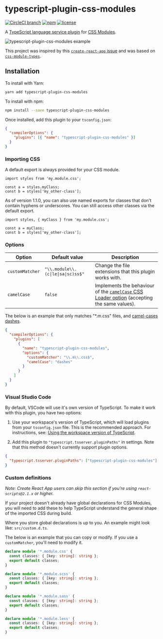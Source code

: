 # typescript-plugin-css-modules

[![CircleCI branch](https://img.shields.io/circleci/project/github/mrmckeb/typescript-plugin-css-modules/master.svg)](https://circleci.com/gh/mrmckeb/typescript-plugin-css-modules)
[![npm](https://img.shields.io/npm/v/typescript-plugin-css-modules.svg)](https://www.npmjs.com/package/typescript-plugin-css-modules)
[![license](https://img.shields.io/npm/l/typescript-plugin-css-modules.svg)](https://github.com/mrmckeb/typescript-plugin-css-modules/blob/develop/LICENSE)

A [TypeScript language service plugin](https://github.com/Microsoft/TypeScript/wiki/Writing-a-Language-Service-Plugin)
for [CSS Modules](https://github.com/css-modules/css-modules).

<img src="https://raw.githubusercontent.com/mrmckeb/typescript-plugin-css-modules/master/.github/images/example.gif" alt="typescript-plugin-css-modules example" />

This project was inspired by this [`create-react-app` issue](https://github.com/facebook/create-react-app/issues/5677)
and was based on [`css-module-types`](https://github.com/timothykang/css-module-types).

## Installation

To install with Yarn:

```sh
yarn add typescript-plugin-css-modules
```

To install with npm:

```sh
npm install --save typescript-plugin-css-modules
```

Once installed, add this plugin to your `tsconfig.json`:

```json
{
  "compilerOptions": {
    "plugins": [{ "name": "typescript-plugin-css-modules" }]
  }
}
```

### Importing CSS

A default export is always provided for your CSS module.

```tsx
import styles from 'my.module.css';

const a = styles.myClass;
const b = styles['my_other-class'];
```

As of version 1.1.0, you can also use named exports for classes that don't contain hyphens or underscores. You can still access other classes via the default export.

```tsx
import styles, { myClass } from 'my.module.css';

const a = myClass;
const b = styles['my_other-class'];
```

### Options

| Option          | Default value                      | Description                                                                                                                                           |
| --------------- | ---------------------------------- | ----------------------------------------------------------------------------------------------------------------------------------------------------- |
| `customMatcher` | `"\\.module\\.(c\|le\|sa\|sc)ss$"` | Change the file extensions that this plugin works with.                                                                                               |
| `camelCase`     | `false`                            | Implements the behaviour of the [`camelCase` CSS Loader option](https://github.com/webpack-contrib/css-loader#camelcase) (accepting the same values). |

The below is an example that only matches "\*.m.css" files, and [camel-cases dashes](https://github.com/webpack-contrib/css-loader#camelcase).

```json
{
  "compilerOptions": {
    "plugins": [
      {
        "name": "typescript-plugin-css-modules",
        "options": {
          "customMatcher": "\\.m\\.css$",
          "camelCase": "dashes"
        }
      }
    ]
  }
}
```

### Visual Studio Code

By default, VSCode will use it's own version of TypeScript. To make it work with this plugin, you have two options:

1. Use your workspace's version of TypeScript, which will load plugins from your `tsconfig.json` file. This is the recommended approach. For instructions, see: [Using the workspace version of TypeScript](https://code.visualstudio.com/docs/languages/typescript#_using-the-workspace-version-of-typescript).

2. Add this plugin to `"typescript.tsserver.pluginPaths"` in settings. Note that this method doesn't currently support plugin options.

```json
{
  "typescript.tsserver.pluginPaths": ["typescript-plugin-css-modules"]
}
```

### Custom definitions

_Note: Create React App users can skip this section if you're using `react-scripts@2.1.x` or higher._

If your project doesn't already have global declarations for CSS Modules, you will need to add these to help TypeScript understand the general shape of the imported CSS during build.

Where you store global declarations is up to you. An example might look like: `src/custom.d.ts`.

The below is an example that you can copy or modify. If you use a `customMatcher`, you'll need to modify it.

```ts
declare module '*.module.css' {
  const classes: { [key: string]: string };
  export default classes;
}

declare module '*.module.scss' {
  const classes: { [key: string]: string };
  export default classes;
}

declare module '*.module.sass' {
  const classes: { [key: string]: string };
  export default classes;
}

declare module '*.module.less' {
  const classes: { [key: string]: string };
  export default classes;
}
```
